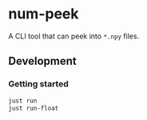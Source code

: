 # num-peek

A CLI tool that can peek into `*.npy` files.

## Development

### Getting started

```bash
just run
just run-float
```
